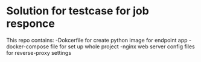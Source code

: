 # Solution for testcase for job responce
This repo contains:
-Dokcerfile for create python image for endpoint app
-docker-compose file for set up whole project
-nginx web server config files for reverse-proxy settings
